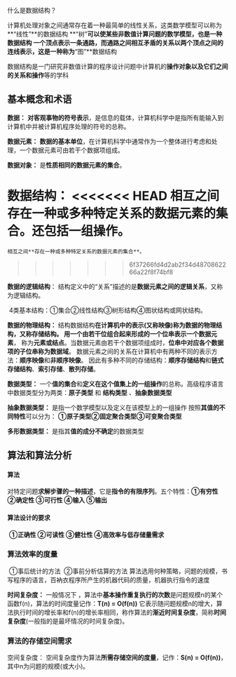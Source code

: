 什么是数据结构？

计算机处理对象之间通常存在着一种最简单的线性关系，这类数学模型可以称为**“线性”**的数据结构
**“树”**可以使某些非数值计算问题的数学模型，也是一种数据结构
一个顶点表示一条通路，而通路之间相互矛盾的关系以两个顶点之间的连线表示，这是一种称为**“图”**数据结构

数据结构是一门研究非数值计算的程序设计问题中计算机的**操作对象以及它们之间的关系和操作**等的学科

## 基本概念和术语

**数据：**
	**对客观事物的符号表示**，是信息的载体，计算机科学中是指所有能输入到计算机中并被计算机程序处理的符号的总称。

**数据元素：**
	**数据的基本单位**，在计算机科学中通常作为一个整体进行考虑和处理，一个数据元素可由若干个数据项组成。

**数据对象：**
	是**性质相同的数据元素的集合**。

**数据结构：**
<<<<<<< HEAD
	相互之间**存在一种或多种特定关系的数据元素的集合**。还包括一组操作。
=======
	相互之间**存在一种或多种特定关系的数据元素的集合**。
>>>>>>> 6f37266fd4d2ab2f34d4870862266a22f8f74bf8

**数据的逻辑结构**：
	结构定义中的“关系”描述的是**数据元素之间的逻辑关系**，又称为逻辑结构。

​	4类基本结构：①集合②线性结构③树形结构④图状结构或网状结构。

**数据的物理结构：**
	结构数据结构**在计算机中的表示(又称映像)**称为数据的物理结构，又称存储结构。
	用一个由**若干位组合起来形成的一个位串表示一个数据元素**， 称为**元素或结点**。当数据元素由若干个数据项组成时，**位串中对应各个数据项的子位串称为数据域**。
	数据元素之间的关系在计算机中有两种不同的表示方法：**顺序映像**和**非顺序映像**。
	因此有多种不同的存储结构：**顺序存储结构**和**链式存储结构**、**索引存储**、**散列存储**。

**数据类型：**
	一个**值的集合**和**定义在这个值集上的一组操作**的总称。高级程序语言中数据类型分为两类：**原子类型** 和 **结构类型** 、**抽象数据类型**

**抽象数据类型：**
	是指一个数学模型以及定义在该模型上的一组操作
	按照**其值的不同特性**可以分为：
		**①原子类型②固定聚合类型③可变聚合类型**

**多形数据类型：**
	是指其**值的成分不确定**的数据类型

## 算法和算法分析

#### 算法

​	对特定问题**求解步骤的一种描述**，它是**指令的有限序列**。
​	五个特性：**①有穷性 ②确定性 ③可行性 ④输入 ⑤输出**

#### 算法设计的要求

​	**①正确性 ②可读性 ③健壮性 ④高效率与低存储量需求**

### 算法效率的度量

​	①事后统计的方法
​	②事前分析估算的方法
​		算法选用何种策略，问题的规模，书写程序的语言，百衲衣程序所产生的机器代码的质量，机器执行指令的速度

**时间复杂度：**
	一般情况下 ，算法中**基本操作重复执行的次数**是问题规模n的某个函数f(n)，算法的时间度量记作：**T(n) = O(f(n))** 它表示随问题规模n的增大，算法执行时间的增长率和f(n)的增长率相同，称作算法的**渐近时间复杂度**，简称**时间复杂度**(一般指的是最坏情况的时间复杂度)。

### 算法的存储空间需求

空间复杂度：
	空间复杂度作为算法**所需存储空间的度量**，记作：**S(n) = O(f(n))**，其中n为问题的规模(或大小)。

